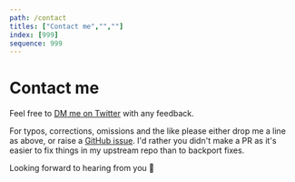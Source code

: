 ```yaml
---
path: /contact
titles: ["Contact me","",""]
index: [999]
sequence: 999
---
```

# Contact me

Feel free to [DM me on Twitter](https://twitter.com/benjaminion_xyz/) with any feedback.

For typos, corrections, omissions and the like please either drop me a line as above, or raise a [GitHub issue](https://github.com/benjaminion/upgrading-ethereum-book/issues). I'd rather you didn't make a PR as it's easier to fix things in my upstream repo than to backport fixes.

Looking forward to hearing from you 🙂
